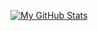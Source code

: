 [![My GitHub Stats](https://github-readme-stats.vercel.app/api/?username=0fatih&count_private=true&theme=tokyonight&showicons=true)]()
